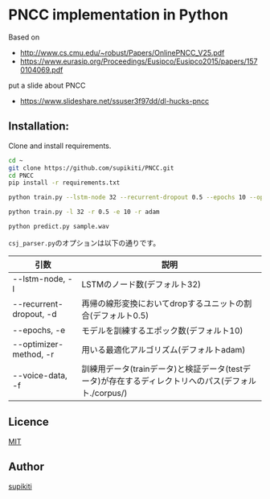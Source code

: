 # PNCC implementation in Python
Based on 
- http://www.cs.cmu.edu/~robust/Papers/OnlinePNCC_V25.pdf
- https://www.eurasip.org/Proceedings/Eusipco/Eusipco2015/papers/1570104069.pdf

put a slide about PNCC
- https://www.slideshare.net/ssuser3f97dd/dl-hucks-pncc

## Installation:
Clone and install requirements.
```bash
cd ~
git clone https://github.com/supikiti/PNCC.git
cd PNCC
pip install -r requirements.txt
```

```bash
python train.py --lstm-node 32 --recurrent-dropout 0.5 --epochs 10 --optimizer-method adam
```
```bash
python train.py -l 32 -r 0.5 -e 10 -r adam 
```

```bash
python predict.py sample.wav
```

`csj_parser.py`のオプションは以下の通りです。

引数 | 説明
-------------|------------
--lstm-node, -l | LSTMのノード数(デフォルト32)
--recurrent-dropout, -d | 再帰の線形変換においてdropするユニットの割合(デフォルト0.5)
--epochs, -e | モデルを訓練するエポック数(デフォルト10)
--optimizer-method, -r | 用いる最適化アルゴリズム(デフォルトadam)
--voice-data, -f | 訓練用データ(trainデータ)と検証データ(testデータ)が存在するディレクトリへのパス(デフォルト./corpus/)


## Licence

[MIT](https://github.com/tcnksm/tool/blob/master/LICENCE)

## Author

[supikiti](https://github.com/supikiti)
